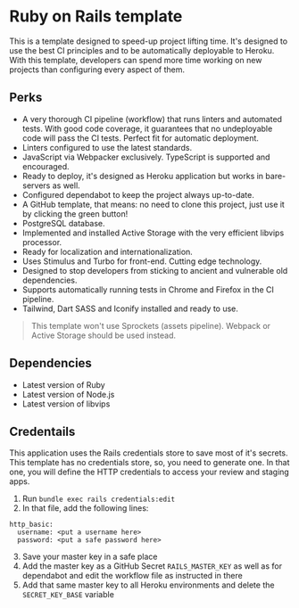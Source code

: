 # Ruby on Rails template

This is a template designed to speed-up project lifting time. It's designed to use the best CI principles and to be automatically deployable to Heroku. With this template, developers can spend more time working on new projects than configuring every aspect of them.

## Perks

  - A very thorough CI pipeline (workflow) that runs linters and automated tests. With good code coverage, it guarantees that no undeployable code will pass the CI tests. Perfect fit for automatic deployment.
  - Linters configured to use the latest standards.
  - JavaScript via Webpacker exclusively. TypeScript is supported and encouraged.
  - Ready to deploy, it's designed as Heroku application but works in bare-servers as well.
  - Configured dependabot to keep the project always up-to-date.
  - A GitHub template, that means: no need to clone this project, just use it by clicking the green button!
  - PostgreSQL database.
  - Implemented and installed Active Storage with the very efficient libvips processor.
  - Ready for localization and internationalization.
  - Uses Stimulus and Turbo for front-end. Cutting edge technology.
  - Designed to stop developers from sticking to ancient and vulnerable old dependencies.
  - Supports automatically running tests in Chrome and Firefox in the CI pipeline.
  - Tailwind, Dart SASS and Iconify installed and ready to use.

> This template won't use Sprockets (assets pipeline). Webpack or Active Storage should be used instead.

## Dependencies

- Latest version of Ruby
- Latest version of Node.js
- Latest version of libvips

## Credentails

This application uses the Rails credentials store to save most of it's secrets. This template has no credentials store, so, you need to generate one. In that one, you will define the HTTP credentials to access your review and staging apps.

1. Run `bundle exec rails credentials:edit`
2. In that file, add the following lines:
  ```
  http_basic:
    username: <put a username here>
    password: <put a safe password here>
  ```
3. Save your master key in a safe place
4. Add the master key as a GitHub Secret `RAILS_MASTER_KEY` as well as for dependabot and edit the workflow file as instructed in there
5. Add that same master key to all Heroku environments and delete the `SECRET_KEY_BASE` variable

